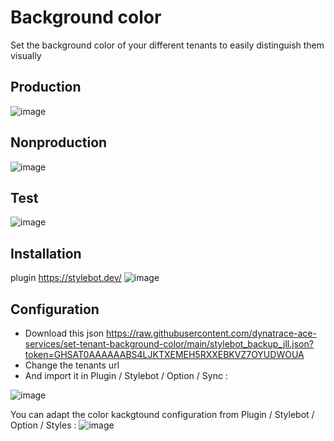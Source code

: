 # Background color 
Set the background color of your different tenants to easily distinguish them visually
## Production 
![image](https://user-images.githubusercontent.com/40337213/168834029-d75d17bd-afda-466d-b303-bad0f3b0a8cd.png)

## Nonproduction
![image](https://user-images.githubusercontent.com/40337213/168834528-b200f23b-8800-439f-9d7d-3d662afbee07.png)

## Test
![image](https://user-images.githubusercontent.com/40337213/168834437-83909267-ad94-4e6b-b4b9-372e38357d59.png)

## Installation 
plugin https://stylebot.dev/
  ![image](https://user-images.githubusercontent.com/40337213/168835180-95b10d6c-c36e-4877-aa57-5949cbd333af.png)

## Configuration
- Download this json https://raw.githubusercontent.com/dynatrace-ace-services/set-tenant-background-color/main/stylebot_backup_jll.json?token=GHSAT0AAAAAABS4LJKTXEMEH5RXXEBKVZ7OYUDWOUA
- Change the tenants url
- And import it in Plugin / Stylebot / Option / Sync : 

![image](https://user-images.githubusercontent.com/40337213/168837079-ff3ff2ac-eace-4652-9154-f81ab3a4138c.png)

You can adapt the color kackgtound configuration from Plugin / Stylebot / Option / Styles  : 
![image](https://user-images.githubusercontent.com/40337213/168836573-abc2b624-1ca0-482a-aceb-23561a4cde79.png)

